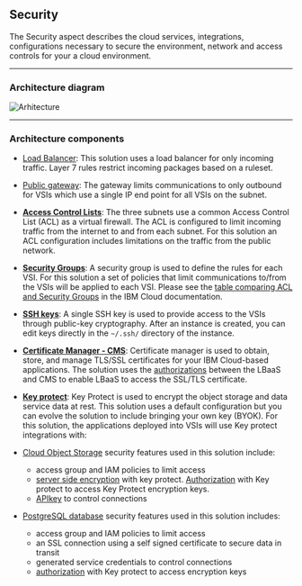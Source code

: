 ## Security 


The Security aspect describes the cloud services, integrations, configurations necessary to secure the environment, network and access controls for your a cloud environment.

---

### Architecture diagram

![Arhitecture](../imgs/security.png)

---


### Architecture components

- [Load Balancer](https://cloud.ibm.com/docs/vpc-on-classic-network?topic=vpc-on-classic-network---using-load-balancers-in-ibm-cloud-vpc): This solution uses a load balancer for only incoming traffic. Layer 7 rules restrict incoming packages based on a ruleset.

- [Public gateway](https://cloud.ibm.com/docs/vpc-on-classic-network?topic=vpc-on-classic-network-about-networking-for-vpc#use-a-public-gateway): The gateway limits communications to only outbound for VSIs which use a single IP end point for all VSIs on the subnet.

- **[Access Control Lists](https://cloud.ibm.com/docs/vpc-on-classic-network?topic=vpc-on-classic-network-setting-up-network-acls)**: The three subnets use a common Access Control List (ACL) as a virtual firewall. The ACL is configured to limit incoming traffic from the internet to and from each subnet. For this solution an ACL configuration includes limitations on the traffic from the public network.

- **[Security Groups](https://cloud.ibm.com/docs/vpc-on-classic-network?topic=vpc-on-classic-network-using-security-groups)**: A security group is used to define the rules for each VSI. For this solution a set of policies that limit communications to/from the VSIs will be applied to each VSI. Please see the [table comparing ACL and Security Groups](https://cloud.ibm.com/docs/vpc-on-classic-network?topic=vpc-on-classic-network-compare-security-groups-and-access-control-lists) in the IBM Cloud documentation.

- **[SSH keys](https://cloud.ibm.com/docs/vpc-on-classic-vsi?topic=vpc-on-classic-vsi-ssh-keys)**: A single SSH key is used to provide access to the VSIs through public-key cryptography. After an instance is created, you can edit keys directly in the `~/.ssh/` directory of the instance.

- **[Certificate Manager - CMS](https://cloud.ibm.com/docs/certificate-manager?topic=certificate-manager-about-certificate-manager)**: Certificate manager is used to obtain, store, and manage TLS/SSL certificates for your IBM Cloud-based applications. The solution uses the [authorizations](https://cloud.ibm.com/docs/iam?topic=iam-serviceauth#create-auth) between the LBaaS and CMS to enable LBaaS to access the SSL/TLS certificate.

- **[Key protect](https://cloud.ibm.com/docs/key-protect?topic=key-protect-about)**: Key Protect is used to encrypt the object storage and data service data at rest. This solution uses a default configuration but you can evolve the solution to include bringing your own key (BYOK).  For this solution, the applications deployed into VSIs will use Key protect integrations with:


- [Cloud Object Storage](https://cloud.ibm.com/docs/key-protect?topic=key-protect-integrate-cos) security features used in this solution include:
  - access group and IAM policies to limit access
  - [server side encryption](https://cloud.ibm.com/docs/cloud-object-storage?topic=cloud-object-storage-encryption#encryption-kp) with key protect. [Authorization](https://cloud.ibm.com/docs/iam?topic=iam-serviceauth#create-auth) with Key protect to access Key Protect encryption keys.
  - [APIkey](https://cloud.ibm.com/docs/cloud-object-storage?topic=cloud-object-storage-service-credentials) to control connections

- [PostgreSQL database](https://cloud.ibm.com/docs/databases-for-postgresql?topic=cloud-databases-key-protect) security features used in this solution includes:
  - access group and IAM policies to limit access
  - an SSL connection using a self signed certificate to secure data in transit
  - generated service credentials to control connections
  - [authorization](https://cloud.ibm.com/docs/iam?topic=iam-serviceauth#create-auth) with Key protect to access encryption keys
  
